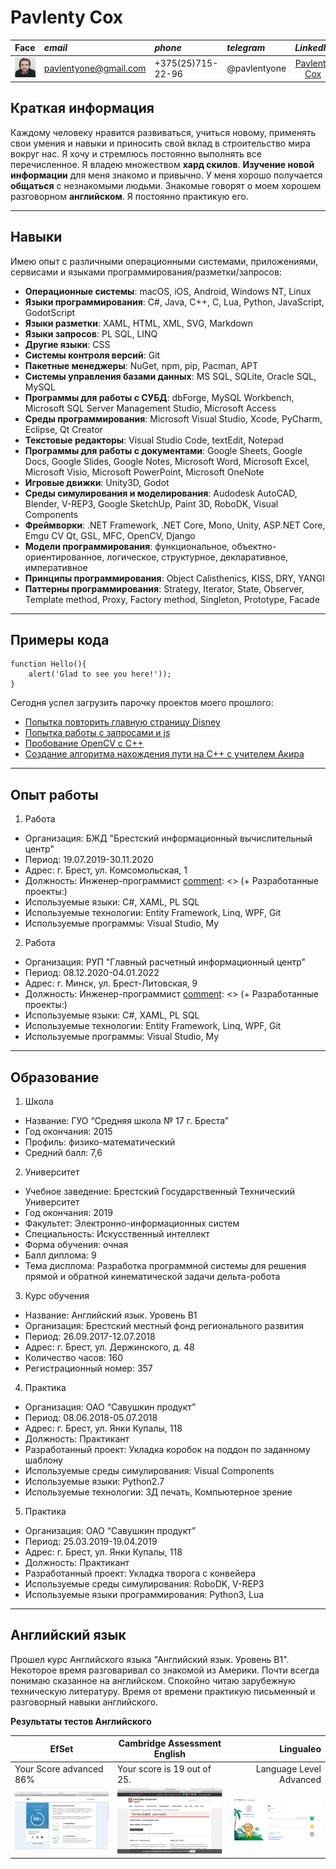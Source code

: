 # Pavlenty Cox

Face         | *email*  | *phone* | *telegram* | *LinkedIn*
-------------|:-------|:-----|:-----|:-------------:
![Pavlenty's face](/img/logo.jpeg "My face") | pavlentyone@gmail.com | +375(25)715-22-96 | @pavlentyone | [Pavlenty Cox](https://www.linkedin.com/in/pavlenty-cox-963b23192)

## Краткая информация
[comment]: <> (Everybody likes to improve his life, learn new technologies, utilize his skills, make this planet a better place. I always want and do move in this direction. I have a lot of **hard skills**. I'm used to **learn new things**. It is natural to me. I almost always have a good conversations with strangers. My friends tell me my English is good. I appreciate their support so I practice it with pleasure every day.)
Каждому человеку нравится развиваться, учиться новому, применять свои умения и навыки и приносить свой вклад в строительство мира вокруг нас. Я хочу и стремлюсь постоянно выполнять все перечисленное. 
Я владею множеством **хард скилов**. **Изучение новой информации** для меня знакомо и привычно. У меня хорошо получается **общаться** с незнакомыми людьми. Знакомые говорят о моем хорошем разговорном **английском**. Я постоянно практикую его.

---
## Навыки
Имею опыт с различными операционными системами, приложениями, сервисами и языками программирования/разметки/запросов:
* **Операционные системы**: macOS, iOS, Android, Windows NT, Linux
* **Языки программирования**: C#, Java, C++, C, Lua, Python, JavaScript, GodotScript
* **Языки разметки**: XAML, HTML, XML, SVG, Markdown
* **Языки запросов**: PL SQL, LINQ
* **Другие языки**: CSS
* **Cистемы контроля версий**: Git
* **Пакетные менеджеры**: NuGet, npm, pip, Pacman, APT
* **Системы управления базами данных**: MS SQL, SQLite, Oracle SQL, MySQL
* **Программы для работы с СУБД**: dbForge, MySQL Workbench, Microsoft SQL Server Management Studio, Microsoft Access
* **Среды программирования**: Microsoft Visual Studio, Xcode, PyCharm, Eclipse, Qt Creator
* **Текстовые редакторы**: Visual Studio Code, textEdit, Notepad
* **Программы для работы с документами**: Google Sheets, Google Docs, Google Slides, Google Notes, Microsoft Word, Microsoft Excel, Microsoft Visio, Microsoft PowerPoint, Microsoft OneNote
* **Игровые движки**: Unity3D, Godot
* **Среды симулирования и моделирования**: Audodesk AutoCAD, Blender, V-REP3, Google SketchUp, Paint 3D, RoboDK, Visual Components
* **Фреймворки**: .NET Framework, .NET Core, Mono, Unity, ASP.NET Core, Emgu CV Qt, GSL, MFC, OpenCV, Django
* **Модели программирования**: функциональное, объектно-ориентированное, логическое, структурное, декларативное, императивное
* **Принципы программирования**: Object Calisthenics, KISS, DRY, YANGI
* **Паттерны программирования**: Strategy, Iterator, State, Observer, Template method, Proxy, Factory method, Singleton, Prototype, Facade

---
## Примеры кода
```
function Hello(){
    alert('Glad to see you here!'));
}
```
Сегодня успел загрузить парочку проектов моего прошлого: 
* [Попытка повторить главную страницу Disney](https://github.com/pavlentyone/ssp1.git)
* [Попытка работы с запросами и js](https://github.com/pavlentyone/ssp4.git)
* [Пробование OpenCV с C++](https://github.com/pavlentyone/OpenCVProjects.git)
* [Создание алгоритма нахождения пути на C++ с учителем Акира](https://github.com/pavlentyone/AkiraLuckyDog.git)

---
## Опыт работы
1. Работа
+ Организация: БЖД "Брестский информационный вычислительный центр"
+ Период: 19.07.2019-30.11.2020
+ Адрес: г. Брест, ул. Комсомольская, 1
+ Должность: Инженер-программист
[comment]: <> (+ Разработанные проекты:)
+ Используемые языки: C#, XAML, PL SQL
+ Используемые технологии: Entity Framework, Linq, WPF, Git
+ Используемые программы: Visual Studio, My
2. Работа
+ Организация: РУП "Главный расчетный информационный центр"
+ Период: 08.12.2020-04.01.2022
+ Адрес: г. Минск, ул. Брест-Литовская, 9
+ Должность: Инженер-программист
[comment]: <> (+ Разработанные проекты:)
+ Используемые языки: C#, XAML, PL SQL
+ Используемые технологии: Entity Framework, Linq, WPF, Git
+ Используемые программы: Visual Studio, My

---
## Образование
1. Школа
* Название: ГУО “Средняя школа № 17 г. Бреста”
* Год окончания: 2015
* Профиль: физико-математический
* Средний балл: 7,6
2. Университет
+ Учебное заведение: Брестский Государственный Технический Университет
+ Год окончания: 2019
+ Факультет: Электронно-информационных систем
+ Специальность: Искусственный интеллект
+ Форма обучения: очная
+ Балл диплома: 9
+ Тема дисплома: Разработка программной системы для решения прямой и обратной кинематической задачи дельта-робота
3. Курс обучения
+ Название: Английский язык. Уровень B1
+ Организация: Брестский местный фонд регионального развития
+ Период: 26.09.2017-12.07.2018
+ Адрес: г. Брест, ул. Держинского, д. 48
+ Количество часов: 160
+ Регистрационный номер: 357
4. Практика
+ Организация: ОАО “Савушкин продукт”
+ Период: 08.06.2018-05.07.2018
+ Адрес: г. Брест, ул. Янки Купалы, 118
+ Должность: Практикант
+ Разработанный проект: Укладка коробок на поддон по заданному шаблону
+ Используемые среды симулирования: Visual Components
+ Используемые языки: Python2.7
+ Используемые технологии: 3Д печать, Компьютерное зрение
5. Практика
+ Организация: ОАО “Савушкин продукт”
+ Период: 25.03.2019-19.04.2019
+ Адрес: г. Брест, ул. Янки Купалы, 118
+ Должность: Практикант
+ Разработанный проект: Укладка творога с конвейера
+ Используемые среды симулирования: RoboDK, V-REP3
+ Используемые языки программирования: Python3, Lua

---
## Английский язык
Прошел курс Английского языка "Английский язык. Уровень B1". Некоторое время разговаривал со знакомой из Америки. Почти всегда понимаю сказанное на английском. Спокойно читаю зарубежную техническую литературу. Время от времени практикую письменный и разговорный навыки английского.

**Результаты тестов Английского**

EfSet                        | Cambridge Assessment English   | Lingualeo
-----------------------------|--------------------------------|------------------:
Your Score advanced 86%      |Your score is 19 out of 25.     |Language Level Advanced
![EfSet](/img/Screen_Shot_2021-12-13_at_8.46.32_PM.png "Скрин результата теста EfSet") |![Cambridge](/img/Screen_Shot_2021-11-22_at_7.31.21_PM.png "Скрин результата теста Cambridge Assessment English") |![Lingualeo](/img/Screen_Shot_2022-01-03_at_3.04.24_PM.png "Скрин Lingualeo") 